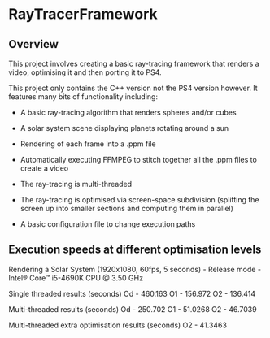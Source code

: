 RayTracerFramework
=======

Overview
---------------
This project involves creating a basic ray-tracing framework that renders a video, optimising it and then porting it to PS4. 

This project only contains the C++ version not the PS4 version however. It features many bits of functionality including:

- A basic ray-tracing algorithm that renders spheres and/or cubes

- A solar system scene displaying planets rotating around a sun

- Rendering of each frame into a .ppm file

- Automatically executing FFMPEG to stitch together all the .ppm files to create a video

- The ray-tracing is multi-threaded

- The ray-tracing is optimised via screen-space subdivision (splitting the screen up into smaller sections and computing them in parallel)

- A basic configuration file to change execution paths

Execution speeds at different optimisation levels
---------------
Rendering a Solar System (1920x1080, 60fps, 5 seconds) - Release mode - Intel® Core™ i5-4690K CPU @ 3.50 GHz

Single threaded results (seconds)
Od - 460.163
O1 - 156.972
O2 - 136.414

Multi-threaded results (seconds)
Od - 250.702
O1 - 51.0268
O2 - 46.7039

Multi-threaded extra optimisation results (seconds)
O2 - 41.3463